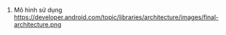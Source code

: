 1. Mô hình sử dụng
    https://developer.android.com/topic/libraries/architecture/images/final-architecture.png
